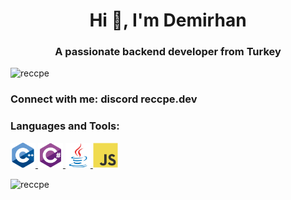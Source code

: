 <h1 align="center">Hi 👋, I'm Demirhan</h1>
<h3 align="center">A passionate backend developer from Turkey</h3>

<p align="left"> <img src="https://komarev.com/ghpvc/?username=reccpe&label=Profile%20views&color=0e75b6&style=flat" alt="reccpe" /> </p>

<h3 align="left">Connect with me: discord reccpe.dev</h3>
<p align="left">
</p>

<h3 align="left">Languages and Tools:</h3>
<p align="left"> <a href="https://www.w3schools.com/cpp/" target="_blank" rel="noreferrer"> <img src="https://raw.githubusercontent.com/devicons/devicon/master/icons/cplusplus/cplusplus-original.svg" alt="cplusplus" width="40" height="40"/> </a> <a href="https://www.w3schools.com/cs/" target="_blank" rel="noreferrer"> <img src="https://raw.githubusercontent.com/devicons/devicon/master/icons/csharp/csharp-original.svg" alt="csharp" width="40" height="40"/> </a> <a href="https://www.java.com" target="_blank" rel="noreferrer"> <img src="https://raw.githubusercontent.com/devicons/devicon/master/icons/java/java-original.svg" alt="java" width="40" height="40"/> </a> <a href="https://developer.mozilla.org/en-US/docs/Web/JavaScript" target="_blank" rel="noreferrer"> <img src="https://raw.githubusercontent.com/devicons/devicon/master/icons/javascript/javascript-original.svg" alt="javascript" width="40" height="40"/> </a> </p>

<p><img align="center" src="https://github-readme-stats.vercel.app/api/top-langs?username=reccpe&show_icons=true&locale=en&layout=compact" alt="reccpe" /></p>

<!-- Proudly created with GPRM ( https://gprm.itsvg.in ) -->

